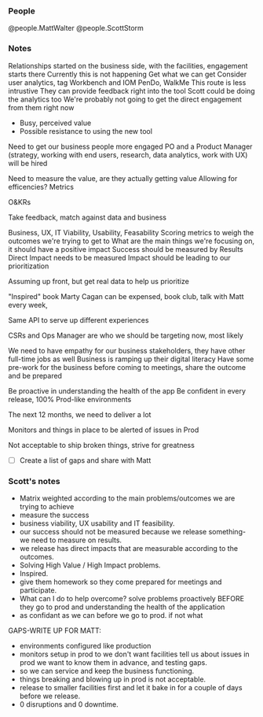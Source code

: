 
### People

@people.MattWalter
@people.ScottStorm

### Notes

Relationships started on the business side, with the facilities, engagement starts there
Currently this is not happening
Get what we can get
Consider user analytics, tag Workbench and IOM
PenDo, WalkMe
This route is less intrustive
They can provide feedback right into the tool
Scott could be doing the analytics too
We're probably not going to get the direct engagement from them right now

- Busy, perceived value
- Possible resistance to using the new tool

Need to get our business people more engaged
PO and a Product Manager (strategy, working with end users, research, data analytics, work with UX) will be hired

Need to measure the value, are they actually getting value
Allowing for efficencies? Metrics

O&KRs

Take feedback, match against data and business

Business, UX, IT
Viability, Usability, Feasability
Scoring metrics to weigh the outcomes we're trying to get to
What are the main things we're focusing on, it should have a positive impact
Success should be measured by Results
Direct Impact needs to be measured
Impact should be leading to our prioritization

Assuming up front, but get real data to help us prioritize

"Inspired" book Marty Cagan can be expensed, book club, talk with Matt every week,

Same API to serve up different experiences

CSRs and Ops Manager are who we should be targeting now, most likely

We need to have empathy for our business stakeholders, they have other full-time jobs as well
Business is ramping up their digital literacy
Have some pre-work for the business before coming to meetings, share the outcome and be prepared

Be proactive in understanding the health of the app
Be confident in every release, 100% Prod-like environments

The next 12 months, we need to deliver a lot

Monitors and things in place to be alerted of issues in Prod

Not acceptable to ship broken things, strive for greatness

- [ ] Create a list of gaps and share with Matt

### Scott's notes

- Matrix weighted according to the main problems/outcomes we are trying to achieve
- measure the success
- business viability, UX usability and IT feasibility.
- our success should not be measured because we release something- we need to measure on results.
- we release has direct impacts that are measurable according to the outcomes.
- Solving High Value / High Impact problems.
- Inspired.
- give them homework so they come prepared for meetings and participate.
- What can I do to help overcome? solve problems proactively BEFORE they go to prod and understanding the health of the application
- as confidant as we can before we go to prod. if not what

GAPS-WRITE UP FOR MATT:

- environments configured like production
- monitors setup in prod to we don't want facilities tell us about issues in prod we want to know them in advance, and testing gaps.
- so we can service and keep the business functioning.
- things breaking and blowing up in prod is not acceptable.
- release to smaller facilities first and let it bake in for a couple of days before we release.
- 0 disruptions and 0 downtime.

